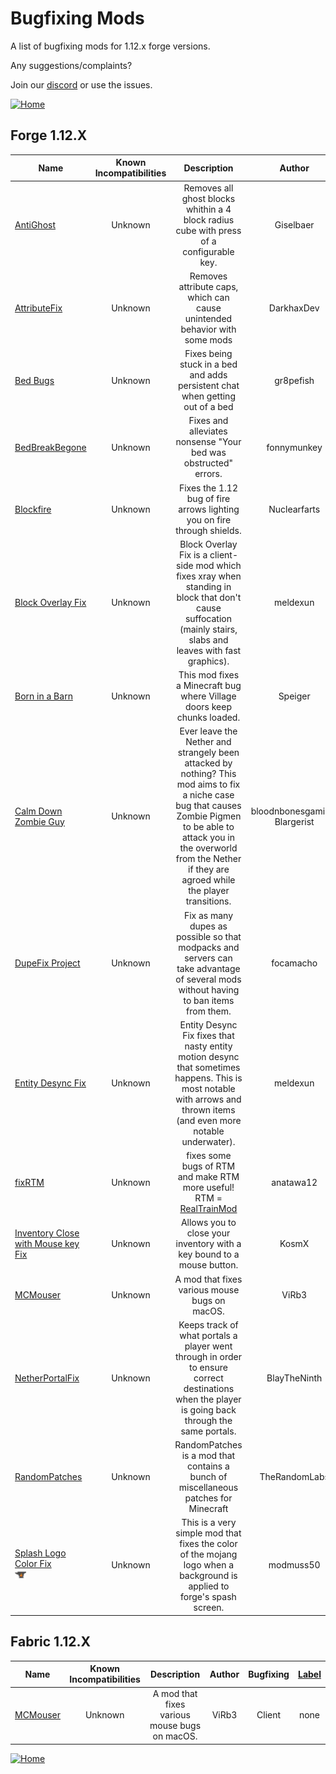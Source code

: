 # Bugfixing Mods

A list of bugfixing mods for 1.12.x forge versions.

Any suggestions/complaints?

Join our [discord](https://discord.gg/8nzHYhVUQS) or use the issues.

[![Home](https://i.imgur.com/zGuelkW.png)](/README.md)

## Forge 1.12.X

| Name | Known Incompatibilities | Description | Author | Bugfixing | [Label](/README.md#labels) |
| --- | :---: | :---: | :---: | :---: | :---: |
| [AntiGhost](https://www.curseforge.com/minecraft/mc-mods/antighost) | Unknown | Removes all ghost blocks whithin a 4 block radius cube with press of a configurable key. | Giselbaer | Client | none |
| [AttributeFix](https://www.curseforge.com/minecraft/mc-mods/attributefix) | Unknown | Removes attribute caps, which can cause unintended behavior with some mods | DarkhaxDev | Server | none |
| [Bed Bugs](https://www.curseforge.com/minecraft/mc-mods/bed-bugs) | Unknown | Fixes being stuck in a bed and adds persistent chat when getting out of a bed | gr8pefish | Both | None |
| [BedBreakBegone](https://www.curseforge.com/minecraft/mc-mods/bedbreakbegone) | Unknown | Fixes and alleviates nonsense "Your bed was obstructed" errors. | fonnymunkey | Both | none |
| [Blockfire](https://modrinth.com/mod/blockfire) | Unknown | Fixes the 1.12 bug of fire arrows lighting you on fire through shields. | Nuclearfarts | Server | none |
| [Block Overlay Fix](https://www.curseforge.com/minecraft/mc-mods/block-overlay-fix) | Unknown | Block Overlay Fix is a client-side mod which fixes xray when standing in block that don't cause suffocation (mainly stairs, slabs and leaves with fast graphics). | meldexun | Client | none |
| [Born in a Barn](https://www.curseforge.com/minecraft/mc-mods/born-in-a-barn) | Unknown | This mod fixes a Minecraft bug where Village doors keep chunks loaded. | Speiger | Server | none |
| [Calm Down Zombie Guy](https://www.curseforge.com/minecraft/mc-mods/calm-down-zombie-guy) | Unknown | Ever leave the Nether and strangely been attacked by nothing? This mod aims to fix a niche case bug that causes Zombie Pigmen to be able to attack you in the overworld from the Nether if they are agroed while the player transitions. | bloodnbonesgaming, Blargerist | Both | none |
| [DupeFix Project](https://www.curseforge.com/minecraft/mc-mods/dupefix-project) | Unknown | Fix as many dupes as possible so that modpacks and servers can take advantage of several mods without having to ban items from them. | focamacho | Both | none |
| [Entity Desync Fix](https://www.curseforge.com/minecraft/mc-mods/entity-desync-fix) | Unknown | Entity Desync Fix fixes that nasty entity motion desync that sometimes happens. This is most notable with arrows and thrown items (and even more notable underwater). | meldexun | Both | none |
| [fixRTM](https://www.curseforge.com/minecraft/mc-mods/fixrtm) | Unknown | fixes some bugs of RTM and make RTM more useful! RTM = [RealTrainMod](https://www.curseforge.com/minecraft/mc-mods/realtrainmod) | anatawa12 | Both | none |
| [Inventory Close with Mouse key Fix](https://modrinth.com/mod/invclosefix) | Unknown | Allows you to close your inventory with a key bound to a mouse button. | KosmX | Client | none |
| [MCMouser](https://modrinth.com/mod/mcmouser) | Unknown |  A mod that fixes various mouse bugs on macOS. | ViRb3 | Client | none |
| [NetherPortalFix](https://www.curseforge.com/minecraft/mc-mods/netherportalfix) | Unknown | Keeps track of what portals a player went through in order to ensure correct destinations when the player is going back through the same portals. | BlayTheNinth | Server | none |
| [RandomPatches](https://www.curseforge.com/minecraft/mc-mods/randompatches-forge) | Unknown | RandomPatches is a mod that contains a bunch of miscellaneous patches for Minecraft | TheRandomLabs | Both | none |
| [Splash Logo Color Fix](https://www.curseforge.com/minecraft/mc-mods/splash-logo-color-fix)<br>[<img src=/images/curseforge.png height=18>](https://www.curseforge.com/minecraft/mc-mods/splash-logo-color-fix) | Unknown | This is a very simple mod that fixes the color of the mojang logo when a background is applied to forge's spash screen. | modmuss50 | Client | none | none | [All Rights Reserved](/license/Licenses.md#all-rights-reserved)

## Fabric 1.12.X

| Name | Known Incompatibilities | Description | Author | Bugfixing | [Label](/README.md#labels) |
| --- | :---: | :---: | :---: | :---: | :---: |
| [MCMouser](https://modrinth.com/mod/mcmouser) | Unknown |  A mod that fixes various mouse bugs on macOS. | ViRb3 | Client | none |

[![Home](https://i.imgur.com/zGuelkW.png)](/README.md)
